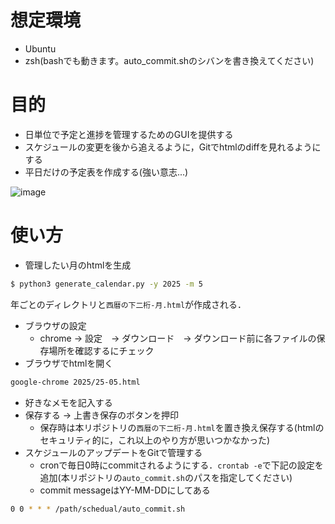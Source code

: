 # 想定環境
- Ubuntu
- zsh(bashでも動きます。auto_commit.shのシバンを書き換えてください)

# 目的
- 日単位で予定と進捗を管理するためのGUIを提供する
- スケジュールの変更を後から追えるように，Gitでhtmlのdiffを見れるようにする
- 平日だけの予定表を作成する(強い意志...)

![image](https://github.com/user-attachments/assets/5d4487ae-a88a-4381-9552-855ebc7ce5d9)



# 使い方
- 管理したい月のhtmlを生成
```zsh
$ python3 generate_calendar.py -y 2025 -m 5
```
年ごとのディレクトリと`西暦の下二桁-月.html`が作成される．

- ブラウザの設定
  - chrome -> 設定　-> ダウンロード　-> ダウンロード前に各ファイルの保存場所を確認するにチェック
- ブラウザでhtmlを開く
```zsh
google-chrome 2025/25-05.html
```
- 好きなメモを記入する
- 保存する -> 上書き保存のボタンを押印
  - 保存時は本リポジトリの`西暦の下二桁-月.html`を置き換え保存する(htmlのセキュリティ的に，これ以上のやり方が思いつかなかった)
- スケジュールのアップデートをGitで管理する
  - cronで毎日0時にcommitされるようにする．`crontab -e`で下記の設定を追加(本リポジトリの`auto_commit.sh`のパスを指定してください)
  - commit messageはYY-MM-DDにしてある
```zsh
0 0 * * * /path/schedual/auto_commit.sh
```
